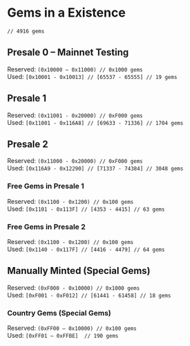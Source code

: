 # Gems in a Existence
`// 4916 gems`

## Presale 0 – Mainnet Testing
Reserved: `(0x10000 – 0x11000) // 0x1000 gems`  
Used: `[0x10001 - 0x10013] // [65537 - 65555] // 19 gems`

## Presale 1
Reserved: `(0x11001 - 0x20000) // 0xF000 gems`  
Used: `[0x11001 - 0x116A8] // [69633 - 71336] // 1704 gems`

## Presale 2
Reserved: `(0x11000 - 0x20000) // 0xF000 gems`  
Used: `[0x116A9 - 0x12290] // [71337 - 74384] // 3048 gems`

### Free Gems in Presale 1
Reserved: `(0x1100 - 0x1200) // 0x100 gems`  
Used: `[0x1101 - 0x113F] // [4353 - 4415] // 63 gems`

### Free Gems in Presale 2
Reserved: `(0x1100 - 0x1200) // 0x100 gems`  
Used: `[0x1140 - 0x117F] // [4416 - 4479] // 64 gems`

## Manually Minted (Special Gems)
Reserved: `(0xF000 - 0x10000) // 0x1000 gems`  
Used: `[0xF001 - 0xF012] // [61441 - 61458] // 18 gems`

### Country Gems (Special Gems)
Reserved: `(0xFF00 – 0x10000) // 0x100 gems`  
Used: `[0xFF01 – 0xFFBE]  // 190 gems`